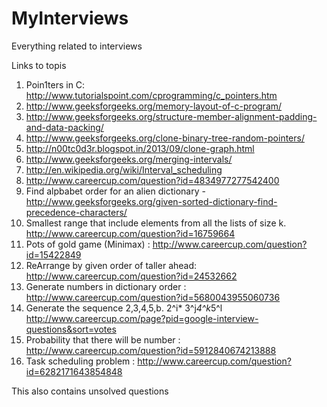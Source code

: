 MyInterviews
============

Everything related to interviews

Links to topis

1. Poin1ters in C: http://www.tutorialspoint.com/cprogramming/c_pointers.htm
2. http://www.geeksforgeeks.org/memory-layout-of-c-program/
3. http://www.geeksforgeeks.org/structure-member-alignment-padding-and-data-packing/
4. http://www.geeksforgeeks.org/clone-binary-tree-random-pointers/
5. http://n00tc0d3r.blogspot.in/2013/09/clone-graph.html
6. http://www.geeksforgeeks.org/merging-intervals/
7. http://en.wikipedia.org/wiki/Interval_scheduling
8. http://www.careercup.com/question?id=4834977277542400
9. Find alpbabet order for an alien dictionary - http://www.geeksforgeeks.org/given-sorted-dictionary-find-precedence-characters/
10. Smallest range that include elements from all the lists of size k.  http://www.careercup.com/question?id=16759664
11. Pots of gold game (Minimax) : http://www.careercup.com/question?id=15422849
12. ReArrange by given order of taller ahead: http://www.careercup.com/question?id=24532662
13. Generate numbers in dictionary order : http://www.careercup.com/question?id=5680043955060736
14. Generate the sequence 2,3,4,5,b. 2^i* 3^j*4^k*5^l http://www.careercup.com/page?pid=google-interview-questions&sort=votes
15. Probability that there will be number : http://www.careercup.com/question?id=5912840674213888
16. Task scheduling problem : http://www.careercup.com/question?id=6282171643854848



This also contains unsolved questions
